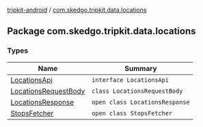 [tripkit-android](../index.md) / [com.skedgo.tripkit.data.locations](./index.md)

## Package com.skedgo.tripkit.data.locations

### Types

| Name | Summary |
|---|---|
| [LocationsApi](-locations-api/index.md) | `interface LocationsApi` |
| [LocationsRequestBody](-locations-request-body/index.md) | `class LocationsRequestBody` |
| [LocationsResponse](-locations-response/index.md) | `open class LocationsResponse` |
| [StopsFetcher](-stops-fetcher/index.md) | `open class StopsFetcher` |
